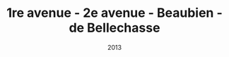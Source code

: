 ---
title: 1re avenue - 2e avenue - Beaubien - de Bellechasse
date: '2013'
type: ruelle_verte
district: 'Rosemont'
position: { lng: -73.58744592463229, lat: 45.549486500628745 }
---
